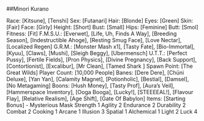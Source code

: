##Minori Kurano

Race: [Kitsune], [Tenshi]
Sex: [Futanari]
Hair: [Blonde]
Eyes: [Green]
Skin: [Fair]
Face: [Girly]
Height: [Short]
Bust: [Small]
Hips: [Feminine]
Butt: [Smol]
Fitness: [Fit]
F.M.S.U.: [Everwet], [Life, Uh, Finds A Way], [Breeding Season], [Indestructible Ahoge], [Resting Smug Face], [Love Nectar], [Localized Regen]
G.R.M.: [Monster Mash x1], [Tasty Fate], [Bio-Immortal], [Kyuu], [Claws], [Mushi], [Sleigh Beggy], [Ubermensch]
U.T.T.: [Perfect Pussy], [Fertile Fields], [Pron Physics], [Divine Pregnancy], [Back Support], [Contortionist], [Excalibur], [Mr Clean], [Tamed Shark ]
Spawn Point: [The Great Wilds]
Player Count: [10,000 People]
Banes: [Dere Dere], [Chūni Deluxe], [Yan Yan], [Calamity Magnet], [Potionholic], [Bestial], [Damsel], [No Metagaming]
Boons: [Hush Money], [Tasty Prof], [Aura’s Veil], [Hammerspace Inventory], [Ooga Booga], [Lucky!], [STEEEEAL!], [Flavour Flay], [Relative Realism], [Age Shift], [Gate Of Babylon]
Items: [Starting Bonus] - Mysterious Mask
Strength 1
Agility 2
Endurance 2
Durability 2
Combat 2
Cooking 1
Arcane 1
Illusion 3
Spatial 1
Alchemical 1
Light 2
Luck 4